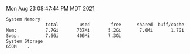 Mon Aug 23 08:47:44 PM MDT 2021
```bash
System Memory
               total        used        free      shared  buff/cache   available
Mem:           7.7Gi       737Mi       5.2Gi       7.0Mi       1.7Gi       6.6Gi
Swap:          7.6Gi       406Mi       7.3Gi
System Storage
650M	.
```
```bash
